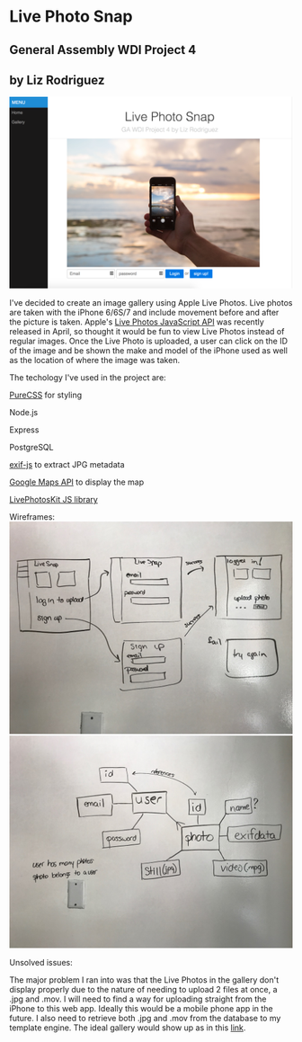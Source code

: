 # Live Photo Snap
## General Assembly WDI Project 4 
## by Liz Rodriguez
![project4](https://github.com/lizrodriguez/livephotosnap/blob/master/public/images/LIvePhotoSnapCover.png)

I've decided to create an image gallery using Apple Live Photos. Live photos are taken with the iPhone 6/6S/7 and include movement before and after the picture is taken. Apple's [Live Photos JavaScript API](https://developer.apple.com/live-photos/) was recently released in April, so thought it would be fun to view Live Photos instead of regular images. Once the Live Photo is uploaded, a user can click on the ID of the image and be shown the make and model of the iPhone used as well as the location of where the image was taken.

The techology I've used in the project are:

[PureCSS](https://purecss.io/) for styling

Node.js

Express

PostgreSQL

[exif-js](https://www.npmjs.com/package/exif-js) to extract JPG metadata

[Google Maps API](https://developers.google.com/maps/) to display the map

[LivePhotosKit JS library]((https://developer.apple.com/live-photos/))

Wireframes:
![wireframe](https://github.com/lizrodriguez/livephotosnap/blob/master/public/images/wireframe.jpg)
![erd](https://github.com/lizrodriguez/livephotosnap/blob/master/public/images/erd.jpg)


Unsolved issues:

The major problem I ran into was that the Live Photos in the gallery don't display properly due to the nature of needing to upload 2 files at once, a .jpg and .mov. I will need to find a way for uploading straight from the iPhone to this web app. Ideally this would be a mobile phone app in the future. I also need to retrieve both .jpg and .mov from the database to my template engine. The ideal gallery would show up as in this [link](http://livephotosnap.herokuapp.com/gallery/goal).
